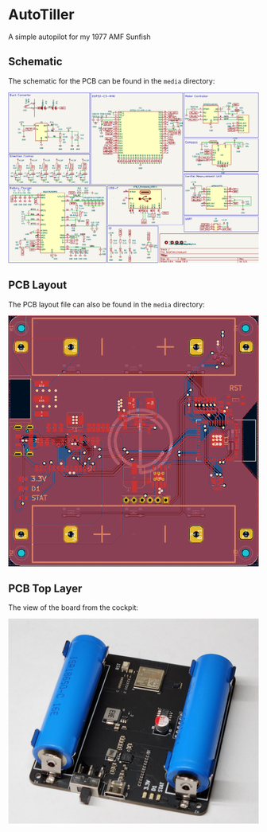 # AutoTiller
A simple autopilot for my 1977 AMF Sunfish

## Schematic

The schematic for the PCB can be found in the `media` directory:

![PCB Schematic](media/pcb-schematic.png)

## PCB Layout

The PCB layout file can also be found in the `media` directory:

![PCB Layout](media/pcb-layout.png) 

## PCB Top Layer

The view of the board from the cockpit:

![PCB View](media/pcb-view.jpg) 
